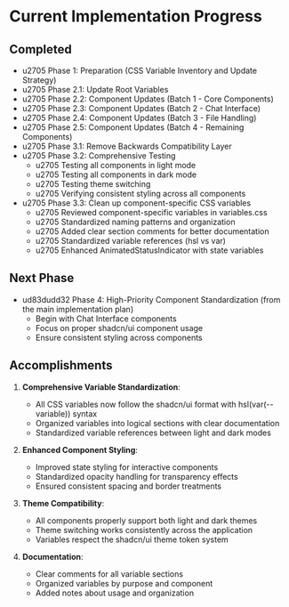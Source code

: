 # Current Implementation Progress

## Completed
- u2705 Phase 1: Preparation (CSS Variable Inventory and Update Strategy)
- u2705 Phase 2.1: Update Root Variables
- u2705 Phase 2.2: Component Updates (Batch 1 - Core Components)
- u2705 Phase 2.3: Component Updates (Batch 2 - Chat Interface)
- u2705 Phase 2.4: Component Updates (Batch 3 - File Handling)
- u2705 Phase 2.5: Component Updates (Batch 4 - Remaining Components)
- u2705 Phase 3.1: Remove Backwards Compatibility Layer
- u2705 Phase 3.2: Comprehensive Testing
  - u2705 Testing all components in light mode
  - u2705 Testing all components in dark mode
  - u2705 Testing theme switching
  - u2705 Verifying consistent styling across all components
- u2705 Phase 3.3: Clean up component-specific CSS variables
  - u2705 Reviewed component-specific variables in variables.css
  - u2705 Standardized naming patterns and organization
  - u2705 Added clear section comments for better documentation
  - u2705 Standardized variable references (hsl vs var)
  - u2705 Enhanced AnimatedStatusIndicator with state variables

## Next Phase
- ud83dudd32 Phase 4: High-Priority Component Standardization (from the main implementation plan)
  - Begin with Chat Interface components
  - Focus on proper shadcn/ui component usage
  - Ensure consistent styling across components

## Accomplishments

1. **Comprehensive Variable Standardization**:
   - All CSS variables now follow the shadcn/ui format with hsl(var(--variable)) syntax
   - Organized variables into logical sections with clear documentation
   - Standardized variable references between light and dark modes

2. **Enhanced Component Styling**:
   - Improved state styling for interactive components
   - Standardized opacity handling for transparency effects
   - Ensured consistent spacing and border treatments

3. **Theme Compatibility**:
   - All components properly support both light and dark themes
   - Theme switching works consistently across the application
   - Variables respect the shadcn/ui theme token system

4. **Documentation**:
   - Clear comments for all variable sections
   - Organized variables by purpose and component
   - Added notes about usage and organization